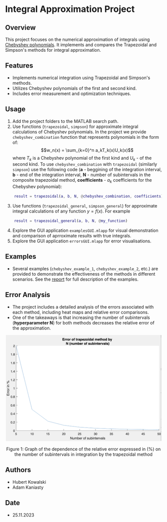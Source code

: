# Integral Approximation Project

## Overview
This project focuses on the numerical approximation of integrals using [Chebyshev polynomials](https://en.wikipedia.org/wiki/Chebyshev_polynomials). It implements and compares the Trapezoidal and Simpson's methods for integral approximation.

## Features
- Implements numerical integration using Trapezoidal and Simpson's methods.
- Utilizes Chebyshev polynomials of the first and second kind.
- Includes error measurement and optimization techniques.

## Usage
1. Add the project folders to the MATLAB search path.
2. Use functions (`trapezoidal`, `simpson`) for approximate integral calculations of Chebyshev polynomials. In the project we provide `chebyshev_combination` function that represents polynomials in the form of: $$w_n(x) = \sum_{k=0}^n a_kT_k(x)U_k(x)$$ where $T_k$ is a Chebyshev polynomial of the first kind and $U_k$ - of the second kind. To use `chebyshev_combination` with `trapezoidal` (similarly `simpson`) use the following code (**a** - beggining of the integration interval, **b** - end of the integration interval, **N** - number of subintervals in the composite trapezoidal method, **coefficients** - $a_k$ coefficients for the Chebyshev polynomial):
```matlab
    result = trapezoidal(a, b, N, @chebyshev_combination, coefficients)
```
3. Use functions (`trapezoidal_general`, `simpson_general`) for approximate integral calculations of any function $y = f(x)$. For example
```matlab
    result = trapezoidal_general(a, b, N, @my_function)
```
4. Explore the GUI application `examplesGUI.mlapp` for visual demonstration and comparison of aprroximate results with true integrals.
5. Explore the GUI application `errorsGUI.mlapp` for error visualisations.

## Examples
- Several examples (`chebyshev_example_1`, `chebyshev_example_2`, etc.) are provided to demonstrate the effectiveness of the methods in different scenarios. See the [report](Integral_Approximation_Report_ENG.pdf) for full description of the examples.

## Error Analysis
- The project includes a detailed analysis of the errors associated with each method, including heat maps and relative error comparisons.
- One of the takeaways is that increasing the number of subintervals (**hyperparameter N**) for both methods decreases the relative error of the approximation.

<div align="center">
  <img src="img/trapezoidal_error.png" alt="Error of trapezoidal method" width="500">
  <p>Figure 1: Graph of the dependence of the relative error expressed in (%) on the number of subintervals in integration by the trapezoidal method</p>
</div>

## Authors
- Hubert Kowalski
- Adam Kaniasty

## Date
- 25.11.2023
